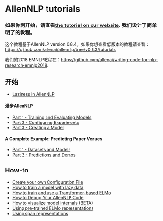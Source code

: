 # AllenNLP tutorials

### 如果你刚开始，请查看[the tutorial on our website](https://allennlp.org/tutorials). 我们设计了简单明了的教程。

这个教程基于AllenNLP version 0.8.4。如果你想查看低版本的教程请查看：https://github.com/allenai/allennlp/tree/v0.8.3/tutorials.

我们的2018 EMNLP教程在：https://github.com/allenai/writing-code-for-nlp-research-emnlp2018.

## 开始

- [Laziness in AllenNLP](getting_started/laziness.md)

#### 漫步AllenNLP

- [Part 1 - Training and Evaluating Models](getting_started/walk_through_allennlp/training_and_evaluating.md)
- [Part 2 - Configuring Experiments](getting_started/walk_through_allennlp/configuration.md)
- [Part 3 - Creating a Model](getting_started/walk_through_allennlp/creating_a_model.md)

#### A Complete Example: Predicting Paper Venues

- [Part 1 - Datasets and Models](getting_started/predicting_paper_venues/predicting_paper_venues_pt1.md)
- [Part 2 - Predictions and Demos](getting_started/predicting_paper_venues/predicting_paper_venues_pt2.md)

## How-to

- [Create your own Configuration File](how_to/create_a_configuration.md)
- [How to train a model with lazy data](how_to/laziness.md)
- [How to train and use a Transformer-based ELMo](how_to/training_transformer_elmo.md)
- [How to Debug Your AllenNLP Code](how_to/using_a_debugger.md)
- [How to visualize model internals (BETA)](how_to/visualizing_model_internals.md)
- [Using pre-trained ELMo representations](how_to/elmo.md)
- [Using span representations](how_to/span_representations.md)

